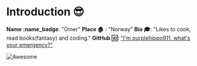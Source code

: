 # Introduction :sunglasses:

**Name :name_badge**: "Omer"
**Place :house:** : "Norway"
**Bio :mortar_board:**: "Likes to cook, read books(fantasy) and coding."
**GitHub :id:**: ["I'm purplehippo911, what's your emergency?"](https://github.com/purplehippo911)

![Awesome](https://awesome.re/badge.svg)
